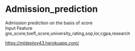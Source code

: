 # Admission_prediction
Admission prediction on the basis of score
</br>
Input Feature
</br>
gre_score,toefl_score,university_rating,sop,lor,cgpa,research

https://mldeploy43.herokuapp.com/
